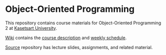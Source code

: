 # Object-Oriented Programming

This repository contains course materials for Object-Oriented Programming 2 at [Kasetsart University](http://www.ku.th).

[Wiki](https://bitbucket.org/skeoop/oop/wiki) contains the [course description](https://bitbucket.org/skeoop/oop/wiki/About) and [weekly schedule](https://bitbucket.org/skeoop/oop/wiki/Home).

[Source](https://bitbucket.org/skeoop/oop/src/master) repository has lecture slides, assignments, and related material.